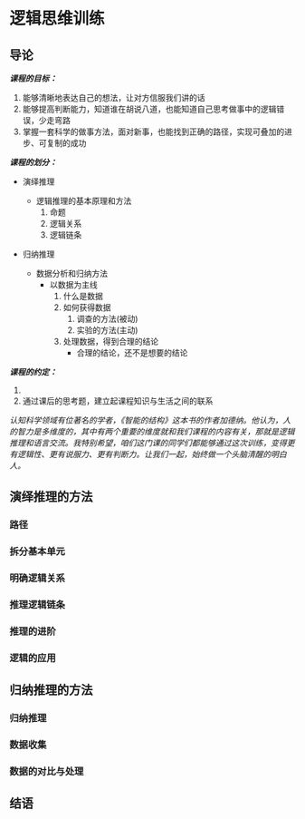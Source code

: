 # 逻辑思维训练

## 导论

**_课程的目标：_**

1. 能够清晰地表达自己的想法，让对方信服我们讲的话
2. 能够提高判断能力，知道谁在胡说八道，也能知道自己思考做事中的逻辑错误，少走弯路
3. 掌握一套科学的做事方法，面对新事，也能找到正确的路径，实现可叠加的进步、可复制的成功

**_课程的划分：_**

- 演绎推理
  - 逻辑推理的基本原理和方法
    1. 命题
    2. 逻辑关系
    3. 逻辑链条

- 归纳推理
  - 数据分析和归纳方法
    - 以数据为主线
      1. 什么是数据
      2. 如何获得数据
          1. 调查的方法(被动)
          2. 实验的方法(主动)
      3. 处理数据，得到合理的结论
          - 合理的结论，还不是想要的结论

**_课程的约定：_**

1. 
2. 通过课后的思考题，建立起课程知识与生活之间的联系

_认知科学领域有位著名的学者，《智能的结构》这本书的作者加德纳。他认为，人的智力是多维度的，其中有两个重要的维度就和我们课程的内容有关，那就是逻辑推理和语言交流。我特别希望，咱们这门课的同学们都能够通过这次训练，变得更有逻辑性、更有说服力、更有判断力。让我们一起，始终做一个头脑清醒的明白人。_

## 演绎推理的方法

### 路径

### 拆分基本单元

### 明确逻辑关系

### 推理逻辑链条

### 推理的进阶

### 逻辑的应用

## 归纳推理的方法

### 归纳推理

### 数据收集

### 数据的对比与处理

## 结语

